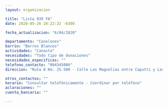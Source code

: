 ```yaml
---
layout: organizacion

title: "Lista 939 FA"
date: 2020-05-26 20:22:32 -0300

fecha_actualizacion: "6/04/2020"

departamento: "Canelones"
barrio: "Barros Blancos"
actividades: "Canasta"
necesidades: "Todo tipo de donaciones"
necesidades_especificas: ""
telefono_contacto: "094345006"
direccion: "Ruta 8 Km. 25.500 - Calle Las Magnolias entre Caputti y Las Violetas"

otros_contactos: ""
horario: "Consultar telefónicamente - Coordinar por teléfono"
aclaraciones: ""
cuenta_bancaria: ""

---
```

